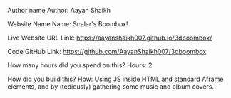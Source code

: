 Author name
Author: Aayan Shaikh

Website Name
Name: Scalar's Boombox!

Live Website URL
Link: https://aayanshaikh007.github.io/3dboombox/

Code
GitHub Link: https://github.com/AayanShaikh007/3dboombox

How many hours did you spend on this?
Hours: 2

How did you build this?
How: Using JS inside HTML and standard Aframe elements, and by (tediously) gathering some music and album covers.
